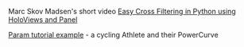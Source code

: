 Marc Skov Madsen\'s short video [Easy Cross Filtering in Python using HoloViews and Panel](https://www.youtube.com/watch?v=l-dvQwF6sHw)

[Param tutorial example](https://panel.holoviz.org/reference/panes/Param.html#panes-gallery-param) - a cycling Athlete and their PowerCurve